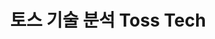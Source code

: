 ---
layout: default
title: 토스 기술 분석 Toss Tech
nav_order: 2000
has_children: true
last_modified_date: 2021-03-07 04:00:00
last_modified_at: 2021-03-07 04:00:00
---